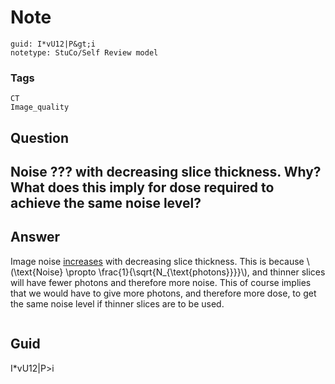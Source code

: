 # Note
```
guid: I*vU12|P&gt;i
notetype: StuCo/Self Review model
```

### Tags
```
CT
Image_quality
```

## Question
<h2>Noise ??? with decreasing slice thickness. Why? What does this imply for dose required to achieve the same noise level?</h2>

## Answer
<section>
<p>Image noise <u>​increases</u> with decreasing slice thickness. This is because \(\text{Noise} \propto \frac{1}{\sqrt{N_{\text{photons}}}}\), and thinner slices will have fewer photons and therefore more noise.
This of course implies that we would have to give more photons, and therefore more dose, to get the same noise level if thinner slices are to be used. </p>
<p><img alt="" src="6DA784EB-FC0A-4C35-BCE2-1CFDDA2755F8.png"/></p>


</section>

## Guid
I*vU12|P>i
